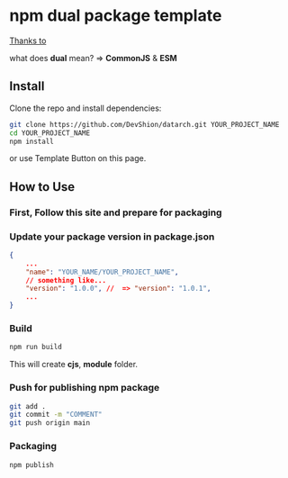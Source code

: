 # npm dual package template

[Thanks to](https://github.com/azu/tsconfig-to-dual-package)

what does **dual** mean? => **CommonJS** & **ESM**

## Install

Clone the repo and install dependencies:

```bash
git clone https://github.com/DevShion/datarch.git YOUR_PROJECT_NAME
cd YOUR_PROJECT_NAME
npm install
```

or use Template Button on this page.

## How to Use

### First, Follow this site and prepare for packaging

[](https://zenn.dev/missselfi/articles/d368f7296aae04)

### Update your package version in package.json

```json title="package.json"
{
    ...
    "name": "YOUR_NAME/YOUR_PROJECT_NAME",
    // something like...
    "version": "1.0.0", //  => "version": "1.0.1",
    ...
}
```

### Build

```bash
npm run build
```

This will create **cjs**, **module** folder.

### Push for publishing npm package

```bash
git add .
git commit -m "COMMENT"
git push origin main
```

### Packaging

```bash
npm publish
```